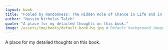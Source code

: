 ```yaml
---
layout: book
title: "Fooled by Randomness: The Hidden Role of Chance in Life and in the Markets"
author: "Nassim Nicholas Taleb"
quote: "A place for my detailed thoughts on this book."
image: /assets/img/books/default-book-bg.jpg # Default background image
---
```


A place for my detailed thoughts on this book.
